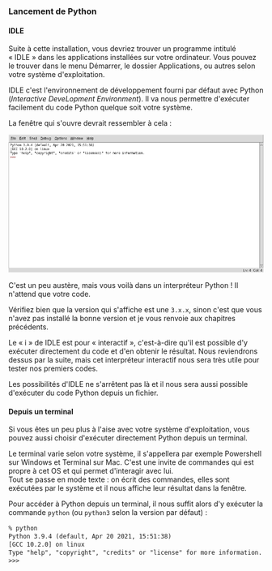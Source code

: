 ### Lancement de Python

#### IDLE

Suite à cette installation, vous devriez trouver un programme intitulé « IDLE » dans les applications installées sur votre ordinateur.
Vous pouvez le trouver dans le menu Démarrer, le dossier Applications, ou autres selon votre système d'exploitation.

IDLE c'est l'environnement de développement fourni par défaut avec Python (_Interactive DeveLopment Environment_).
Il va nous permettre d'exécuter facilement du code Python quelque soit votre système.

La fenêtre qui s'ouvre devrait ressembler à cela :

![IDLE](img/idle.png)

C'est un peu austère, mais vous voilà dans un interpréteur Python !
Il n'attend que votre code.

Vérifiez bien que la version qui s'affiche est une `3.x.x`, sinon c'est que vous n'avez pas installé la bonne version et je vous renvoie aux chapitres précédents.

Le « i » de IDLE est pour « interactif », c'est-à-dire qu'il est possible d'y exécuter directement du code et d'en obtenir le résultat.
Nous reviendrons dessus par la suite, mais cet interpréteur interactif nous sera très utile pour tester nos premiers codes.

Les possibilités d'IDLE ne s'arrêtent pas là et il nous sera aussi possible d'exécuter du code Python depuis un fichier.

#### Depuis un terminal

Si vous êtes un peu plus à l'aise avec votre système d'exploitation, vous pouvez aussi choisir d'exécuter directement Python depuis un terminal.

Le terminal varie selon votre système, il s'appellera par exemple Powershell sur Windows et Terminal sur Mac.
C'est une invite de commandes qui est propre à cet OS et qui permet d'interagir avec lui.  
Tout se passe en mode texte : on écrit des commandes, elles sont exécutées par le système et il nous affiche leur résultat dans la fenêtre.

Pour accéder à Python depuis un terminal, il nous suffit alors d'y exécuter la commande `python` (ou `python3` selon la version par défaut) :

```
% python
Python 3.9.4 (default, Apr 20 2021, 15:51:38)
[GCC 10.2.0] on linux
Type "help", "copyright", "credits" or "license" for more information.
>>>
```
